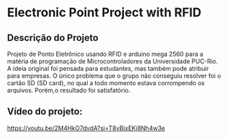 # Electronic Point Project with RFID


## Descrição do Projeto
<p>Projeto de Ponto Eletrônico usando RFID e arduino mega 2560 para a matéria de programação de Microcontroladores da Universidade PUC-Rio. A ideia original foi pensada para estudantes, mas também pode atribuir para empresas.
O único problema que o grupo não conseguiu resolver foi o cartão SD (SD card), no qual a todo momento estava corrompendo os arquivos. Porém,o resultado foi satisfatório.</p>


## Vídeo do projeto:
https://youtu.be/2M4HkO7dvdA?si=T8vBixEKj8Nh4w3e

